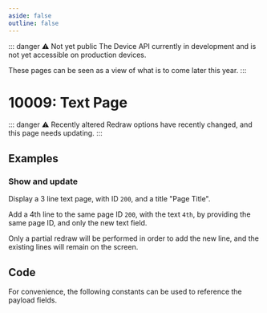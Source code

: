```yaml
---
aside: false
outline: false
---
```


<script setup>
import EinkText from '../../../components/EinkText.vue';
import ProtocolBytes from '../../../components/ProtocolBytes.vue';
import SplitColumnView from '../../../components/SplitColumnView.vue'
import GenerateConsts from '../../../components/GenerateConsts.vue'
import { data as protocolData } from '../../../yaml-data.data.ts'
</script>

::: danger ⚠️ Not yet public
The Device API currently in development and is not yet accessible on production devices.

These pages can be seen as a view of what is to come later this year.
:::

# 10009: Text Page

::: danger ⚠️ Recently altered
Redraw options have recently changed, and this page needs updating.
:::

<SplitColumnView>
<template #left>

Display or alter a text page on the device screen, with up to 5 lines of text.

A text page can have a title, and an optional status bar.

</template>
<template #right>

### Payload

| Field | Name       | Description                      | Type   | Example | Actual |
| ----- | ---------- | -------------------------------- | ------ | ------- | - |
| 3     | Page ID | | uint  |   |  |
| 4     | Page Title | | ascii  |   |  |
| 5     | Status bar | Should the status bar be shown? | uint8  |   |  |
| 100-104 | Text lines | Lines of text to display on the screen | | |

</template>
</SplitColumnView>

## Examples

### Show and update

Display a 3 line text page, with ID `200`, and a title "Page Title".

<EinkText
title="Page Title"
line1="First Line"
line2="Second Line"
line3="Third"
/>

<ProtocolBytes
byteString="3 61 0 25 39 1 0 1 1 233 5 0 3 4 100 101 102 1 200 10 80 97 103 101 32 84 105 116 108 101 10 70 105 114 115 116 32 76 105 110 101 11 83 101 99 111 110 100 32 76 105 110 101 5 84 104 105 114 100 106 149"
:boldPositions="[3,20,31,42,54]"
:allowCollapse="true" defaultCollapsed="true"
 :yaml-data="protocolData"
/>

Add a 4th line to the same page ID `200`, with the text `4th`, by providing the same page ID, and only the new text field.

<EinkText
title="Page Title"
line1="First Line"
line2="Second Line"
line3="Third"
line4="4th"
/>

<ProtocolBytes
byteString="3 22 0 25 39 1 0 1 1 200 2 0 3 103 1 200 3 52 116 104 245 201"
:boldPositions="[3,9,17]"
:allowCollapse="true" defaultCollapsed="true"
 :yaml-data="protocolData"
/>

Only a partial redraw will be performed in order to add the new line, and the existing lines will remain on the screen.

## Code

For convenience, the following constants can be used to reference the payload fields.

<GenerateConsts :messageId="10009" :yaml-data="protocolData"/>
